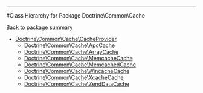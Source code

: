 - - -

#Class Hierarchy for Package Doctrine\Common\Cache

<div><a href='https://github.com/JeyDotC/Hirudo-docs/tree/master/doctrine/common/cache'>Back to package summary</a></div>

<ul>
<li><a href="https://github.com/JeyDotC/Hirudo-docs/blob/master/Doctrine/Common/Cache/CacheProvider.md">Doctrine\Common\Cache\CacheProvider</a><ul>
<li><a href="https://github.com/JeyDotC/Hirudo-docs/blob/master/Doctrine/Common/Cache/ApcCache.md">Doctrine\Common\Cache\ApcCache</a></li>
<li><a href="https://github.com/JeyDotC/Hirudo-docs/blob/master/Doctrine/Common/Cache/ArrayCache.md">Doctrine\Common\Cache\ArrayCache</a></li>
<li><a href="https://github.com/JeyDotC/Hirudo-docs/blob/master/Doctrine/Common/Cache/MemcacheCache.md">Doctrine\Common\Cache\MemcacheCache</a></li>
<li><a href="https://github.com/JeyDotC/Hirudo-docs/blob/master/Doctrine/Common/Cache/MemcachedCache.md">Doctrine\Common\Cache\MemcachedCache</a></li>
<li><a href="https://github.com/JeyDotC/Hirudo-docs/blob/master/Doctrine/Common/Cache/WincacheCache.md">Doctrine\Common\Cache\WincacheCache</a></li>
<li><a href="https://github.com/JeyDotC/Hirudo-docs/blob/master/Doctrine/Common/Cache/XcacheCache.md">Doctrine\Common\Cache\XcacheCache</a></li>
<li><a href="https://github.com/JeyDotC/Hirudo-docs/blob/master/Doctrine/Common/Cache/ZendDataCache.md">Doctrine\Common\Cache\ZendDataCache</a></li>
</ul>
</li>
</ul>
